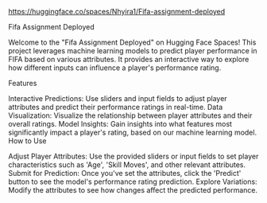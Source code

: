 https://huggingface.co/spaces/Nhyira1/Fifa-assignment-deployed

Fifa Assignment Deployed

Welcome to the "Fifa Assignment Deployed" on Hugging Face Spaces! This project leverages machine learning models to predict player performance in FIFA based on various attributes. It provides an interactive way to explore how different inputs can influence a player's performance rating.

Features

Interactive Predictions: Use sliders and input fields to adjust player attributes and predict their performance ratings in real-time.
Data Visualization: Visualize the relationship between player attributes and their overall ratings.
Model Insights: Gain insights into what features most significantly impact a player's rating, based on our machine learning model.
How to Use

Adjust Player Attributes: Use the provided sliders or input fields to set player characteristics such as 'Age', 'Skill Moves', and other relevant attributes.
Submit for Prediction: Once you've set the attributes, click the 'Predict' button to see the model's performance rating prediction.
Explore Variations: Modify the attributes to see how changes affect the predicted performance.